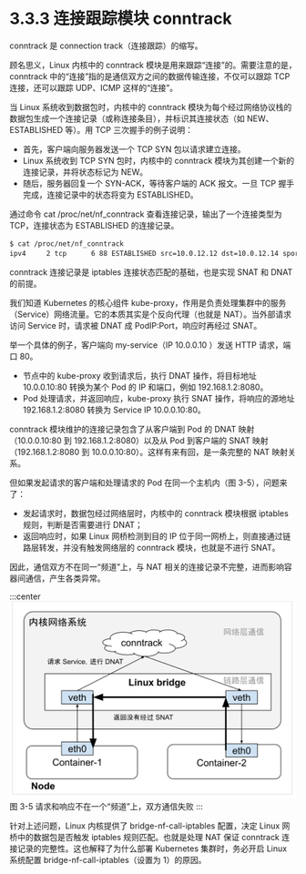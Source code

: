 # 3.3.3 连接跟踪模块 conntrack

conntrack 是 connection track（连接跟踪）的缩写。

顾名思义，Linux 内核中的 conntrack 模块是用来跟踪“连接”的。需要注意的是，conntrack 中的“连接”指的是通信双方之间的数据传输连接，不仅可以跟踪 TCP 连接，还可以跟踪 UDP、ICMP 这样的“连接”。

当 Linux 系统收到数据包时，内核中的 conntrack 模块为每个经过网络协议栈的数据包生成一个连接记录（或称连接条目），并标识其连接状态（如 NEW、ESTABLISHED 等）。用 TCP 三次握手的例子说明：
- 首先，客户端向服务器发送一个 TCP SYN 包以请求建立连接。
- Linux 系统收到 TCP SYN 包时，内核中的 conntrack 模块为其创建一个新的连接记录，并将状态标记为 NEW。
- 随后，服务器回复一个 SYN-ACK，等待客户端的 ACK 报文。一旦 TCP 握手完成，连接记录中的状态将变为 ESTABLISHED。

通过命令 cat /proc/net/nf_conntrack 查看连接记录，输出了一个连接类型为 TCP，连接状态为 ESTABLISHED 的连接记录。

```bash
$ cat /proc/net/nf_conntrack
ipv4     2 tcp      6 88 ESTABLISHED src=10.0.12.12 dst=10.0.12.14 sport=48318 dport=27017 src=10.0.12.14 dst=10.0.12.12 sport=27017 dport=48318 [ASSURED] mark=0 zone=0 use=2
```

conntrack 连接记录是 iptables 连接状态匹配的基础，也是实现 SNAT 和 DNAT 的前提。

我们知道 Kubernetes 的核心组件 kube-proxy，作用是负责处理集群中的服务（Service）网络流量。它的本质其实是个反向代理（也就是 NAT）。当外部请求访问 Service 时，请求被 DNAT 成 PodIP:Port，响应时再经过 SNAT。

举一个具体的例子，客户端向 my-service（IP 10.0.0.10 ）发送 HTTP 请求，端口 80。

- 节点中的 kube-proxy 收到请求后，执行 DNAT 操作，将目标地址 10.0.0.10:80 转换为某个 Pod 的 IP 和端口，例如 192.168.1.2:8080。
- Pod 处理请求，并返回响应，kube-proxy 执行 SNAT 操作，将响应的源地址 192.168.1.2:8080 转换为 Service IP 10.0.0.10:80。

conntrack 模块维护的连接记录包含了从客户端到 Pod 的 DNAT 映射（10.0.0.10:80 到 192.168.1.2:8080）以及从 Pod 到客户端的 SNAT 映射（192.168.1.2:8080 到 10.0.0.10:80）。这样有来有回，是一条完整的 NAT 映射关系。

但如果发起请求的客户端和处理请求的 Pod 在同一个主机内（图 3-5），问题来了：
- 发起请求时，数据包经过网络层时，内核中的 conntrack 模块根据 iptables 规则，判断是否需要进行 DNAT；
- 返回响应时，如果 Linux 网桥检测到目的 IP 位于同一网桥上，则直接通过链路层转发，并没有触发网络层的 conntrack 模块，也就是不进行 SNAT。

因此，通信双方不在同一“频道”上，与 NAT 相关的连接记录不完整，进而影响容器间通信，产生各类异常。

:::center
  ![](../assets/bridge-call-iptables.svg)<br/>
  图 3-5 请求和响应不在一个“频道”上，双方通信失败
:::

针对上述问题，Linux 内核提供了 bridge-nf-call-iptables 配置，决定 Linux 网桥中的数据包是否触发 iptables 规则匹配。也就是处理 NAT 保证 conntrack 连接记录的完整性。这也解释了为什么部署 Kubernetes 集群时，务必开启 Linux 系统配置 bridge-nf-call-iptables（设置为 1）的原因。

